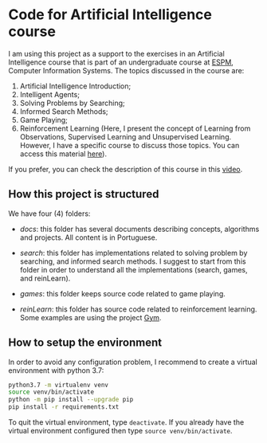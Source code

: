 # Code for Artificial Intelligence course

I am using this project as a support to the exercises in an Artificial Intelligence course that is part of an undergraduate course at [ESPM](http://international.espm.br/), Computer Information Systems. The topics discussed in the course are: 

1.	Artificial Intelligence Introduction;
2.	Intelligent Agents;
3.	Solving Problems by Searching;
4.	Informed Search Methods;
5.	Game Playing;
6.	Reinforcement Learning (Here, I present the concept of Learning from Observations, Supervised Learning and Unsupervised Learning. However, I have a specific course to discuss those topics. You can access this material [here](https://github.com/fbarth/ml-espm)).

If you prefer, you can check the description of this course in this [video](https://www.youtube.com/watch?v=LsD24XDhIHg). 

## How this project is structured 

We have four (4) folders:

* *docs*: this folder has several documents describing concepts, algorithms and projects. All content is in Portuguese. 

* *search*: this folder has implementations related to solving problem by searching, and informed search methods. I suggest to start from this folder in order to understand all the implementations (search, games, and reinLearn).

* *games*: this folder keeps source code related to game playing.

* *reinLearn*: this folder has source code related to reinforcement learning. Some examples are using the project [Gym](https://gym.openai.com/).

## How to setup the environment

In order to avoid any configuration problem, I recommend to create a virtual environment with python 3.7:

````bash
python3.7 -m virtualenv venv
source venv/bin/activate
python -m pip install --upgrade pip
pip install -r requirements.txt
````

To quit the virtual environment, type `deactivate`. If you already have the virtual environment configured then type `source venv/bin/activate`. 


